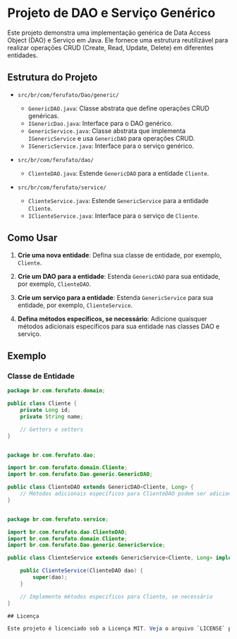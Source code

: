 # Projeto de DAO e Serviço Genérico

Este projeto demonstra uma implementação genérica de Data Access Object (DAO) e Serviço em Java. Ele fornece uma estrutura reutilizável para realizar operações CRUD (Create, Read, Update, Delete) em diferentes entidades.

## Estrutura do Projeto

- `src/br/com/ferufato/Dao/generic/`
  - `GenericDAO.java`: Classe abstrata que define operações CRUD genéricas.
  - `IGenericDao.java`: Interface para o DAO genérico.
  - `GenericService.java`: Classe abstrata que implementa `IGenericService` e usa `GenericDAO` para operações CRUD.
  - `IGenericService.java`: Interface para o serviço genérico.

- `src/br/com/ferufato/dao/`
  - `ClienteDAO.java`: Estende `GenericDAO` para a entidade `Cliente`.

- `src/br/com/ferufato/service/`
  - `ClienteService.java`: Estende `GenericService` para a entidade `Cliente`.
  - `IClienteService.java`: Interface para o serviço de `Cliente`.

## Como Usar

1. **Crie uma nova entidade**:
   Defina sua classe de entidade, por exemplo, `Cliente`.

2. **Crie um DAO para a entidade**:
   Estenda `GenericDAO` para sua entidade, por exemplo, `ClienteDAO`.

3. **Crie um serviço para a entidade**:
   Estenda `GenericService` para sua entidade, por exemplo, `ClienteService`.

4. **Defina métodos específicos, se necessário**:
   Adicione quaisquer métodos adicionais específicos para sua entidade nas classes DAO e serviço.

## Exemplo

### Classe de Entidade

```java
package br.com.ferufato.domain;

public class Cliente {
    private Long id;
    private String name;

    // Getters e setters
}


package br.com.ferufato.dao;

import br.com.ferufato.domain.Cliente;
import br.com.ferufato.Dao.generic.GenericDAO;

public class ClienteDAO extends GenericDAO<Cliente, Long> {
    // Métodos adicionais específicos para ClienteDAO podem ser adicionados aqui
}


package br.com.ferufato.service;

import br.com.ferufato.dao.ClienteDAO;
import br.com.ferufato.domain.Cliente;
import br.com.ferufato.Dao.generic.GenericService;

public class ClienteService extends GenericService<Cliente, Long> implements IClienteService {

    public ClienteService(ClienteDAO dao) {
        super(dao);
    }

    // Implemente métodos específicos para Cliente, se necessário
}

## Licença

Este projeto é licenciado sob a Licença MIT. Veja o arquivo `LICENSE` para mais detalhes.
